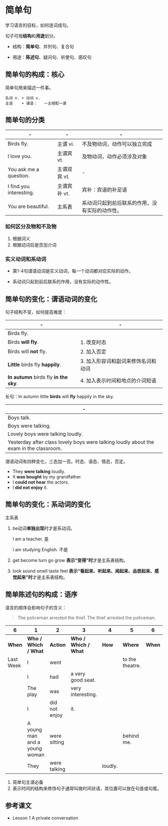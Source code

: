 # 简单句

学习语言的目标，如何连词成句。

句子可按**结构**和**用途**划分。

- 结构：**简单句**、并列句、复合句

- 用途：**陈述句**、疑问句、祈使句、感叹句



## 简单句的构成：核心

简单句用来描述一件事。

```
名词 n. + 动词 v.
主语    + 谓语：   一主搭配一谓
```



## 简单句的分类

| -                       | -            | -                                              |
| ----------------------- | ------------ | ---------------------------------------------- |
| Birds fly.              | 主谓 vi.     | 不及物动词，动作可以独立完成                   |
| I love you.             | 主谓宾 vt.   | 及物动词，动作必须涉及对象                     |
| You ask me a question.  | 主谓双宾 vt. | -                                              |
| I find you interesting. | 主谓宾补 vt. | 宾补：宾语的补足语                             |
| You are beautiful.      | 主系表       | 系动词只起到前后联系的作用，没有实际的动作性。 |

### 如何区分及物和不及物

1. 根据词义
2. 根据动词后是否加介词



### 实义动词和系动词

- 第1-4句谓语动词是实义动词，每一个动词都对应实际的动作。

- 系动词只起到前后联系的作用，没有实际的动作性。



## 简单句的变化：谓语动词的变化

句子结构不变，如何提高难度：

| -                                       | -                                   |
| --------------------------------------- | ----------------------------------- |
| Birds fly.                              |                                     |
| Birds **will fly**.                     | 1. 改变时态                         |
| Birds will **not** fly.                 | 2. 加入否定                         |
| **Little** birds fly **happily**.       | 3. 加入形容词和副词来修饰名词和动词 |
| **In autumn** birds fly **in the sky**. | 4. 加入表示时间和地点的介词短语     |

长句：In autumn little **birds** will **fly** happily in the sky.

| -                                                            |
| ------------------------------------------------------------ |
| Boys talk.                                                   |
| Boys were talking.                                           |
| Lovely boys were talking loudly.                             |
| Yesterday after class lovely boys were talking loudly about the exam in the classroom. |



谓语动词有四种变化，三态加一否。时态、语态、情态，否定。

- They **were talking** loudly.
- It **was bought** by my grandfather.
- I **could not hear** the actors.
- I **did not enjoy** it.



## 简单句的变化：系动词的变化

主系表

1. be动词**单独出现**时才是系动词。

   I am a teacher. 是

   I am studying English. 不是

2. get become turn go grow **表示“变得”时**才是主系表结构。

3. look sound smell taste feel **表示“看起来、听起来、闻起来、品尝起来、感觉起来”时**才是主系表结构。





## 简单陈述句的构成：语序

语言的顺序会影响句子的含义：

> The policeman arrested the thief.
> The thief arrested the policeman.



| 6         | 1                             | 2             | 3                      | 4       | 5               | 6        |
| --------- | ----------------------------- | ------------- | ---------------------- | ------- | --------------- | -------- |
| **When**  | **Who / Which / What**        | **Action**    | **Who / Which / What** | **How** | **Where**       | **When** |
| Last Week | I                             | went          |                        |         | to the theatre. |          |
|           | I                             | had           | a very good seat.      |         |                 |          |
|           | The play                      | was           | very interesting.      |         |                 |          |
|           | I                             | did not enjoy | it.                    |         |                 |          |
|           | A young man and a young woman | were sitting  |                        |         | behind me.      |          |
|           | They                          | were talking  |                        | loudly. |                 |          |

1. 简单句主谓必备
2. 表示时间的结构来修饰句子通常叫做时间状语，其位置可以放在句首或句尾。



## 参考课文

- Lesson 1 A private conversation

